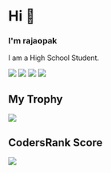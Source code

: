# Hi 👋
### I'm rajaopak
I am a High School Student.

![](https://raw.githubusercontent.com/RAJAOPAK/github-stats/master/generated/overview.svg#gh-dark-mode-only)
![](https://raw.githubusercontent.com/RAJAOPAK/github-stats/master/generated/overview.svg#gh-light-mode-only)
![](https://raw.githubusercontent.com/RAJAOPAK/github-stats/master/generated/languages.svg#gh-dark-mode-only)
![](https://raw.githubusercontent.com/RAJAOPAK/github-stats/master/generated/languages.svg#gh-light-mode-only)

## My Trophy
![](https://github-profile-trophy.vercel.app/?username=rajopak&theme=discord)

## CodersRank Score
[![](https://cr-ss-service.azurewebsites.net/api/ScreenShot?widget=summary&username=rajopak)](https://profile.codersrank.io/user/rajopak)
